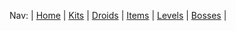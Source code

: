 Nav: | <a href="index.html">Home</a> | <a href="kits.html">Kits</a> | <a href="droids.html">Droids</a> | <a href="items.html">Items</a> | <a href="levels.html">Levels</a> | <a href="bosses.html">Bosses</a> |